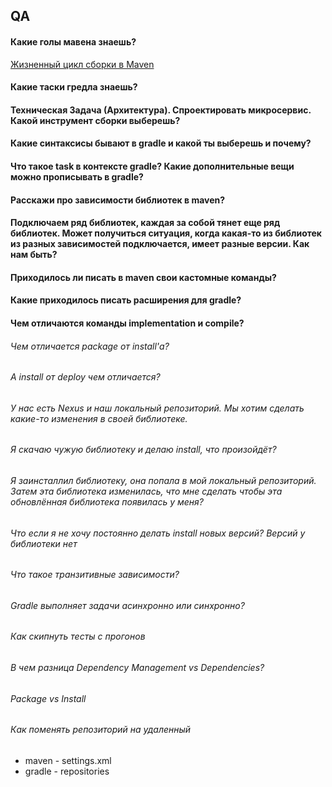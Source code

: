 ## QA

#### Какие голы мавена знаешь?

[Жизненный цикл сборки в Maven](Жизненный%20цикл%20сборки%20в%20Maven.md)
#### Какие таски гредла знаешь?

#### Техническая Задача (Архитектура). Спроектировать микросервис. Какой инструмент сборки выберешь?

#### Какие синтаксисы бывают в gradle и какой ты выберешь и почему?

#### Что такое task в контексте gradle? Какие дополнительные вещи можно прописывать в gradle?

#### Расскажи про зависимости библиотек в maven?

#### Подключаем ряд библиотек, каждая за собой тянет еще ряд библиотек. Может получиться ситуация, когда какая-то из библиотек из разных зависимостей подключается, имеет разные версии. Как нам быть?

#### Приходилось ли писать в maven свои кастомные команды?

#### Какие приходилось писать расширения для gradle?

#### Чем отличаются команды implementation и compile?

###### Чем отличается package от install'а?
###### А install от deploy чем отличается?
###### У нас есть Nexus и наш локальный репозиторий. Мы хотим сделать какие-то изменения в своей библиотеке.
###### Я скачаю чужую библиотеку и делаю install, что произойдёт?
###### Я заинсталлил библиотеку, она попала в мой локальный репозиторий. Затем эта библиотека изменилась, что мне сделать чтобы эта обновлённая библиотека появилась у меня?
###### Что если я не хочу постоянно делать install новых версий? Версий у библиотеки нет

###### Что такое транзитивные зависимости?

###### Gradle выполняет задачи асинхронно или синхронно?

###### Как скипнуть тесты с прогонов

###### В чем разница Dependency Management vs Dependencies?

###### Package vs Install

###### Как поменять репозиторий на удаленный

- maven - settings.xml
- gradle - repositories